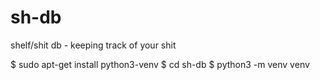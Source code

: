 # sh-db
shelf/shit db - keeping track of your shit

$ sudo apt-get install python3-venv
$ cd sh-db
$ python3 -m venv venv
